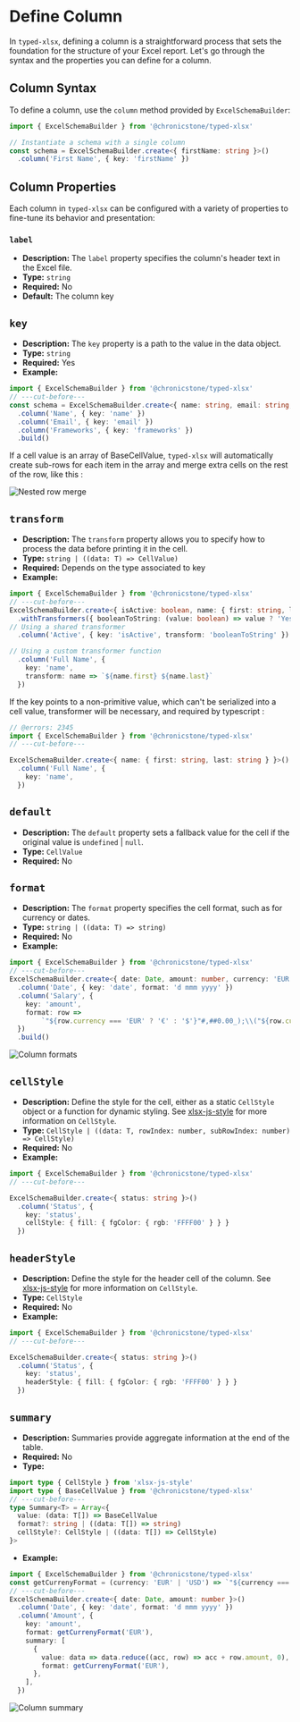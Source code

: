 # Define Column

In `typed-xlsx`, defining a column is a straightforward process that sets the foundation for the structure of your Excel report. Let's go through the syntax and the properties you can define for a column.

## Column Syntax

To define a column, use the `column` method provided by `ExcelSchemaBuilder`:

```ts twoslash
import { ExcelSchemaBuilder } from '@chronicstone/typed-xlsx'

// Instantiate a schema with a single column
const schema = ExcelSchemaBuilder.create<{ firstName: string }>()
  .column('First Name', { key: 'firstName' })
```

## Column Properties

Each column in `typed-xlsx` can be configured with a variety of properties to fine-tune its behavior and presentation:

### `label`
- **Description:** The `label` property specifies the column's header text in the Excel file.
- **Type:** `string`
- **Required:** No
- **Default:** The column key

## `key`
- **Description:** The `key` property is a path to the value in the data object.
- **Type:** `string`
- **Required:** Yes
- **Example:**

```ts twoslash
import { ExcelSchemaBuilder } from '@chronicstone/typed-xlsx'
// ---cut-before---
const schema = ExcelSchemaBuilder.create<{ name: string, email: string, frameworks: string[] }>()
  .column('Name', { key: 'name' })
  .column('Email', { key: 'email' })
  .column('Frameworks', { key: 'frameworks' })
  .build()
```

If a cell value is an array of BaseCellValue, `typed-xlsx` will automatically create sub-rows for each item in the array and merge extra cells on the rest of the row, like this :

![Nested row merge](/images/examples/col-sub-rows.png)

## `transform`
- **Description:** The `transform` property allows you to specify how to process the data before printing it in the cell.
- **Type:** `string | ((data: T) => CellValue)`
- **Required:** Depends on the type associated to key
- **Example:**

```ts twoslash
import { ExcelSchemaBuilder } from '@chronicstone/typed-xlsx'
// ---cut-before---
ExcelSchemaBuilder.create<{ isActive: boolean, name: { first: string, last: string } }>()
  .withTransformers({ booleanToString: (value: boolean) => value ? 'Yes' : 'No' })
// Using a shared transformer
  .column('Active', { key: 'isActive', transform: 'booleanToString' })

// Using a custom transformer function
  .column('Full Name', {
    key: 'name',
    transform: name => `${name.first} ${name.last}`
  })
```

If the key points to a non-primitive value, which can't be serialized into a cell value, transformer will be necessary, and required by typescript :

```ts twoslash
// @errors: 2345
import { ExcelSchemaBuilder } from '@chronicstone/typed-xlsx'
// ---cut-before---

ExcelSchemaBuilder.create<{ name: { first: string, last: string } }>()
  .column('Full Name', {
    key: 'name',
  })
```

## `default`
- **Description:** The `default` property sets a fallback value for the cell if the original value is `undefined` | `null`.
- **Type:** `CellValue`
- **Required:** No

## `format`
- **Description:** The `format` property specifies the cell format, such as for currency or dates.
- **Type:** `string | ((data: T) => string)`
- **Required:** No
- **Example:**

```ts twoslash
import { ExcelSchemaBuilder } from '@chronicstone/typed-xlsx'
// ---cut-before---
ExcelSchemaBuilder.create<{ date: Date, amount: number, currency: 'EUR' | 'USD' }>()
  .column('Date', { key: 'date', format: 'd mmm yyyy' })
  .column('Salary', {
    key: 'amount',
    format: row =>
        `"${row.currency === 'EUR' ? '€' : '$'}"#,##0.00_);\\("${row.currency === 'EUR' ? '€' : '$'}"#,##0.00\\)`,
  })
  .build()
```

![Column formats](/images/examples/col-format-1.png)

## `cellStyle`
- **Description:** Define the style for the cell, either as a static `CellStyle` object or a function for dynamic styling. See [xlsx-js-style](https://github.com/gitbrent/xlsx-js-style?tab=readme-ov-file#cell-style-properties) for more information on `CellStyle`.
- **Type:** `CellStyle | ((data: T, rowIndex: number, subRowIndex: number) => CellStyle)`
- **Required:** No
- **Example:**

```ts twoslash
import { ExcelSchemaBuilder } from '@chronicstone/typed-xlsx'
// ---cut-before---

ExcelSchemaBuilder.create<{ status: string }>()
  .column('Status', {
    key: 'status',
    cellStyle: { fill: { fgColor: { rgb: 'FFFF00' } } }
  })
```

## `headerStyle`
- **Description:** Define the style for the header cell of the column. See [xlsx-js-style](https://github.com/gitbrent/xlsx-js-style?tab=readme-ov-file#cell-style-properties) for more information on `CellStyle`.
- **Type:** `CellStyle`
- **Required:** No
- **Example:**

```ts twoslash
import { ExcelSchemaBuilder } from '@chronicstone/typed-xlsx'
// ---cut-before---

ExcelSchemaBuilder.create<{ status: string }>()
  .column('Status', {
    key: 'status',
    headerStyle: { fill: { fgColor: { rgb: 'FFFF00' } } }
  })
```

## `summary`
- **Description:** Summaries provide aggregate information at the end of the table.
- **Required:** No
- **Type:**
```ts twoslash
import type { CellStyle } from 'xlsx-js-style'
import type { BaseCellValue } from '@chronicstone/typed-xlsx'
// ---cut-before---
type Summary<T> = Array<{
  value: (data: T[]) => BaseCellValue
  format?: string | ((data: T[]) => string)
  cellStyle?: CellStyle | ((data: T[]) => CellStyle)
}>
```
- **Example:**

```ts twoslash
import { ExcelSchemaBuilder } from '@chronicstone/typed-xlsx'
const getCurrenyFormat = (currency: 'EUR' | 'USD') => `"${currency === 'EUR' ? '€' : '$'}"#,##0.00_);\\("${currency === 'EUR' ? '€' : '$'}"#,##0.00\\)`
// ---cut-before---
ExcelSchemaBuilder.create<{ date: Date, amount: number }>()
  .column('Date', { key: 'date', format: 'd mmm yyyy' })
  .column('Amount', {
    key: 'amount',
    format: getCurrenyFormat('EUR'),
    summary: [
      {
        value: data => data.reduce((acc, row) => acc + row.amount, 0),
        format: getCurrenyFormat('EUR'),
      },
    ],
  })
```

![Column summary](/images/examples/col-sum-1.png)

